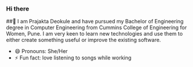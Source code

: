 ### Hi there
##🔭 I am Prajakta Deokule and have pursued my Bachelor of Engineering degree in Computer Engineering from Cummins College of Engineering for Women, Pune. I am very keen to learn new technologies and use them to either create something useful or improve the existing software.
- 😄 Pronouns: She/Her
- ⚡ Fun fact: love listening to songs while working
